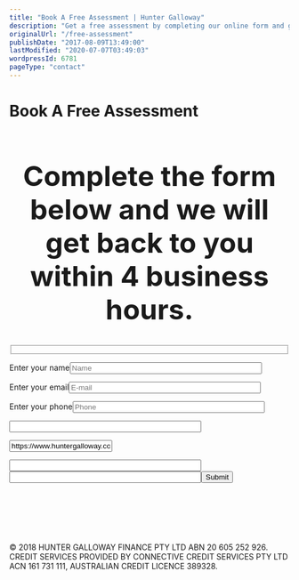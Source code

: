 ```yaml
---
title: "Book A Free Assessment | Hunter Galloway"
description: "Get a free assessment by completing our online form and get a call back within 24 hours. All info provided is for assessment only. Visit our website today."
originalUrl: "/free-assessment"
publishDate: "2017-08-09T13:49:00"
lastModified: "2020-07-07T03:49:03"
wordpressId: 6781
pageType: "contact"
---
```


<h1>Book A Free Assessment</h1>

<p></p> <h1 style="font-size: 50px; text-align: center;">Complete the form below and we will get back to you within 4 business hours.</h1> <p><script type="application/ld+json">{ "@context": "http://schema.org", "@type": "FinancialService", "name": "Hunter Galloway", "url": "https://www.huntergalloway.com.au/", "logo": "https://www.huntergalloway.com.au/wp-content/uploads/2017/08/hunter-galloway-mortgage-brokers.png", "image": "https://www.huntergalloway.com.au/wp-content/uploads/2017/08/hunter-galloway-mortgage-brokers.png", "telephone": "1300 088 065", "priceRange": "Free Estimate", "address": { "@type": "PostalAddress", "streetAddress": "3A/70 Prospect Terrace", "addressLocality": "Kelvin Grove", "addressRegion": "Queensland", "postalCode": "QLD 4059" }, "hasMap": "https://www.google.com/maps/place/Mortgage+Broker+Brisbane+-+Hunter+Galloway/@-27.4509841,153.0104807,15z/data=!4m5!3m4!1s0x0:0xfddf27dad5e4a55f!8m2!3d-27.4509841!4d153.0104807", "geo": { "@type": "GeoCoordinates", "latitude": "-27.4509841", "longitude": "153.0104807" }, "openingHours": , "sameAs": }</script></p> <div class="pum-content"> <div class="wpcf7 no-js" id="wpcf7-f11832-o1" lang="en-US" dir="ltr" data-wpcf7-id="11832"> <div class="screen-reader-response"><p role="status" aria-live="polite" aria-atomic="true"></p> <ul></ul></div> <form action="/wp-json/wp/v2/pages?per_page=100&page=2&status=publish&_embed=1#wpcf7-f11832-o1" method="post" class="wpcf7-form init" aria-label="Contact form" novalidate="novalidate" data-status="init"> <fieldset class="hidden-fields-container"><input type="hidden" name="_wpcf7" value="11832" /><input type="hidden" name="_wpcf7_version" value="6.1" /><input type="hidden" name="_wpcf7_locale" value="en_US" /><input type="hidden" name="_wpcf7_unit_tag" value="wpcf7-f11832-o1" /><input type="hidden" name="_wpcf7_container_post" value="0" /><input type="hidden" name="_wpcf7_posted_data_hash" value="" /><input type="hidden" name="_wpcf7dtx_version" value="5.0.3" /> </fieldset> <div class="quiz-form"> <div class="quiz-form__group"> <p><label for="" class="quiz-form__label">Enter your name</label><span class="wpcf7-form-control-wrap" data-name="text-name"><input size="40" maxlength="400" class="wpcf7-form-control wpcf7-text wpcf7-validates-as-required quiz-form__input" aria-required="true" aria-invalid="false" placeholder="Name" value="" type="text" name="text-name" /></span> </p> </div> <div class="quiz-form__group"> <p><label for="" class="quiz-form__label">Enter your email</label><span class="wpcf7-form-control-wrap" data-name="text-email"><input size="40" maxlength="400" class="wpcf7-form-control wpcf7-email wpcf7-validates-as-required wpcf7-text wpcf7-validates-as-email quiz-form__input" aria-required="true" aria-invalid="false" placeholder="E-mail" value="" type="email" name="text-email" /></span> </p> </div> <div class="quiz-form__group"> <p><label for="" class="quiz-form__label">Enter your phone</label><span class="wpcf7-form-control-wrap" data-name="text-phone"><input size="40" maxlength="400" class="wpcf7-form-control wpcf7-tel wpcf7-validates-as-required wpcf7-text wpcf7-validates-as-tel quiz-form__input" aria-required="true" aria-invalid="false" placeholder="Phone" value="" type="tel" name="text-phone" /></span> </p> </div> <div class="quiz-form__group quiz-submit-form__btn"> <p><span class="wpcf7-form-control-wrap" data-name="transaction_type"><input size="40" maxlength="400" class="wpcf7-form-control wpcf7-text quiz-form__input quiz-form__input-total quiz-form__input-type" aria-invalid="false" value="" type="text" name="transaction_type" /></span> </p> <div class="quiz-form__input-total"> <p><span class="wpcf7-form-control-wrap source_url" data-name="source_url"><input type="text" name="source_url" class="wpcf7-form-control wpcf7-text wpcf7dtx wpcf7dtx-text" aria-invalid="false" value="https://www.huntergalloway.com.au/wp-json/wp/v2/pages?per_page=100&page=2&status=publish&_embed=1"></span> </p> </div> <p><span class="wpcf7-form-control-wrap" data-name="how_much_are_you_looking_at_spending_on_your_first_home_"><input size="40" maxlength="400" class="wpcf7-form-control wpcf7-text quiz-form__input quiz-form__input-total quiz-form__input-loan" aria-invalid="false" value="" type="text" name="how_much_are_you_looking_at_spending_on_your_first_home_" /></span><span class="wpcf7-form-control-wrap" data-name="how_much_do_you_have_in_savings_deposit_"><input size="40" maxlength="400" class="wpcf7-form-control wpcf7-text quiz-form__input quiz-form__input-total quiz-form__input-deposit" aria-invalid="false" value="" type="text" name="how_much_do_you_have_in_savings_deposit_" /></span><input class="wpcf7-form-control wpcf7-submit has-spinner btn_yellow quiz-btn" id="quiz-submit-btn" type="submit" value="Submit" /> </p> </div> </div><p style="display: none !important;" class="akismet-fields-container" data-prefix="_wpcf7_ak_"><label>&#916;<textarea name="_wpcf7_ak_hp_textarea" cols="45" rows="8" maxlength="100"></textarea></label><input type="hidden" id="ak_js_1" name="_wpcf7_ak_js" value="84"/><script>document.getElementById( "ak_js_1" ).setAttribute( "value", ( new Date() ).getTime() );</script></p><input type='hidden' class='wpcf7-pum' value='{"closepopup":false,"closedelay":0,"openpopup":false,"openpopup_id":14065}' /><div class="wpcf7-response-output" aria-hidden="true"></div> </form> </div> </div> <p></p> <p> &nbsp;</p> <p></p> <p> &nbsp;</p> <p></p> <p> &nbsp;</p> <p></p> <p> © 2018 HUNTER GALLOWAY FINANCE PTY LTD ABN 20 605 252 926. CREDIT SERVICES PROVIDED BY CONNECTIVE CREDIT SERVICES PTY LTD ACN 161 731 111, AUSTRALIAN CREDIT LICENCE 389328.</p> <p></p>
